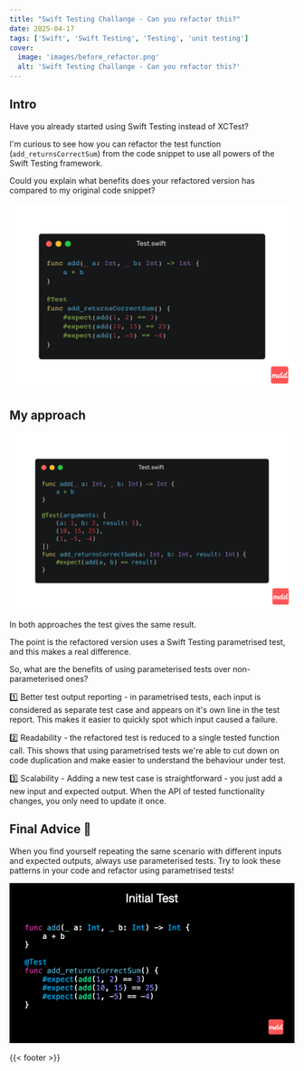 ```yaml
---
title: "Swift Testing Challange - Can you refactor this?"
date: 2025-04-17
tags: ['Swift', 'Swift Testing', 'Testing', 'unit testing']
cover: 
  image: 'images/before_refactor.png'
  alt: 'Swift Testing Challange - Can you refactor this?'
---
```


## Intro

Have you already started using Swift Testing instead of XCTest?

I'm curious to see how you can refactor the test function (`add_returnsCorrectSum`) from the code snippet to use all powers of the Swift Testing framework.

Could you explain what benefits does your refactored version has compared to my original code snippet?

![before_refactor](images/before_refactor.png)

## My approach

![after_refactor](images/after_refactor.png)

In both approaches the test gives the same result. 

The point is the refactored version uses a Swift Testing parametrised test, and this makes a real difference.

So, what are the benefits of using parameterised tests over non-parameterised ones?

1️⃣ Better test output reporting - in parametrised tests, each input is considered as separate test case and appears on it's own line in the test report. This makes it easier to quickly spot which input caused a failure.

2️⃣ Readability - the refactored test is reduced to a single tested function call. This shows that using parametrised tests we're able to cut down on code duplication and make easier to understand the behaviour under test.

3️⃣ Scalability - Adding a new test case is straightforward - you just add a new input and expected output. When the API of tested functionality changes, you only need to update it once.

## Final Advice 🧐
When you find yourself repeating the same scenario with different inputs and expected outputs, always use parameterised tests. Try to look these patterns in your code and refactor using parametrised tests!

![animated_refactor](images/animated_refactor.gif)

{{< footer >}}
